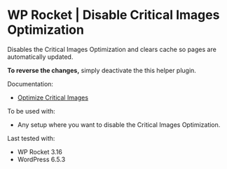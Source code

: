 # WP Rocket | Disable Critical Images Optimization

Disables the Critical Images Optimization and clears cache so pages are automatically updated.

**To reverse the changes,** simply deactivate the this helper plugin. 

Documentation:
* [Optimize Critical Images](https://docs.wp-rocket.me/article/1816-optimize-critical-images)

To be used with:
* Any setup where you want to disable the Critical Images Optimization.

Last tested with:
* WP Rocket 3.16
* WordPress 6.5.3



